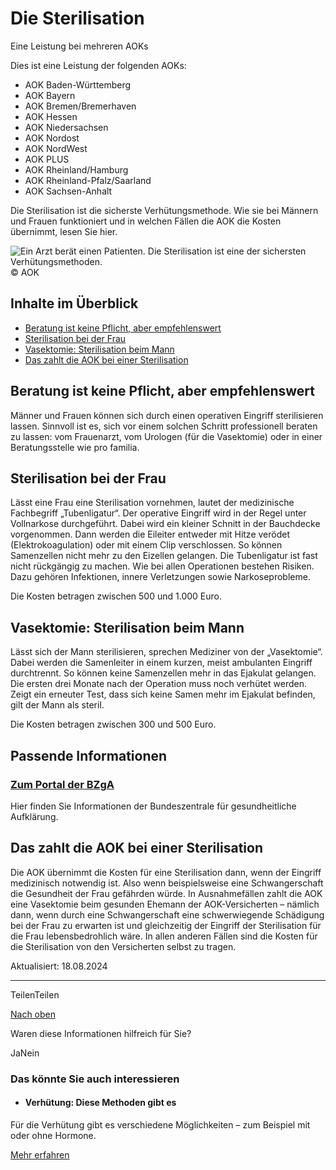 # Die Sterilisation

Eine Leistung bei mehreren AOKs

Dies ist eine Leistung der folgenden AOKs:

- AOK Baden-Württemberg
- AOK Bayern
- AOK Bremen/Bremerhaven
- AOK Hessen
- AOK Niedersachsen
- AOK Nordost
- AOK NordWest
- AOK PLUS
- AOK Rheinland/Hamburg
- AOK Rheinland-Pfalz/Saarland
- AOK Sachsen-Anhalt

Die Sterilisation ist die sicherste Verhütungsmethode. Wie sie bei Männern und Frauen funktioniert und in welchen Fällen die AOK die Kosten übernimmt, lesen Sie hier.

![Ein Arzt berät einen Patienten. Die Sterilisation ist eine der sichersten Verhütungsmethoden. ](https://www.aok.de/pk/magazin/cms/fileadmin/_processed_/d/b/csm_sterilisation_e9e7250fff.jpg.webp)© AOK

## Inhalte im Überblick

- [Beratung ist keine Pflicht, aber empfehlenswert](https://www.aok.de/pk/leistungen/verhuetung-schwangerschaftsabbruch/sterilisation/#c1590607558)
- [Sterilisation bei der Frau](https://www.aok.de/pk/leistungen/verhuetung-schwangerschaftsabbruch/sterilisation/#c1590607559)
- [Vasektomie: Sterilisation beim Mann](https://www.aok.de/pk/leistungen/verhuetung-schwangerschaftsabbruch/sterilisation/#c1590607560)
- [Das zahlt die AOK bei einer Sterilisation](https://www.aok.de/pk/leistungen/verhuetung-schwangerschaftsabbruch/sterilisation/#c1590607591)

## Beratung ist keine Pflicht, aber empfehlenswert

Männer und Frauen können sich durch einen operativen Eingriff sterilisieren lassen. Sinnvoll ist es, sich vor einem solchen Schritt professionell beraten zu lassen: vom Frauenarzt, vom Urologen (für die Vasektomie) oder in einer Beratungsstelle wie pro familia.

## Sterilisation bei der Frau

Lässt eine Frau eine Sterilisation vornehmen, lautet der medizinische Fachbegriff „Tubenligatur“. Der operative Eingriff wird in der Regel unter Vollnarkose durchgeführt. Dabei wird ein kleiner Schnitt in der Bauchdecke vorgenommen. Dann werden die Eileiter entweder mit Hitze verödet (Elektrokoagulation) oder mit einem Clip verschlossen. So können Samenzellen nicht mehr zu den Eizellen gelangen. Die Tubenligatur ist fast nicht rückgängig zu machen. Wie bei allen Operationen bestehen Risiken. Dazu gehören Infektionen, innere Verletzungen sowie Narkoseprobleme.

Die Kosten betragen zwischen 500 und 1.000 Euro.

## Vasektomie: Sterilisation beim Mann

Lässt sich der Mann sterilisieren, sprechen Mediziner von der „Vasektomie“. Dabei werden die Samenleiter in einem kurzen, meist ambulanten Eingriff durchtrennt. So können keine Samenzellen mehr in das Ejakulat gelangen. Die ersten drei Monate nach der Operation muss noch verhütet werden. Zeigt ein erneuter Test, dass sich keine Samen mehr im Ejakulat befinden, gilt der Mann als steril.

Die Kosten betragen zwischen 300 und 500 Euro.

## Passende Informationen

### [Zum Portal der BZgA](https://www.familienplanung.de/verhuetung/verhuetungsmethoden/sterilisation/)

Hier finden Sie Informationen der Bundeszentrale für gesundheitliche Aufklärung.

## Das zahlt die AOK bei einer Sterilisation

Die AOK übernimmt die Kosten für eine Sterilisation dann, wenn der Eingriff medizinisch notwendig ist. Also wenn beispielsweise eine Schwangerschaft die Gesundheit der Frau gefährden würde. In Ausnahmefällen zahlt die AOK eine Vasektomie beim gesunden Ehemann der AOK-Versicherten – nämlich dann, wenn durch eine Schwangerschaft eine schwerwiegende Schädigung bei der Frau zu erwarten ist und gleichzeitig der Eingriff der Sterilisation für die Frau lebensbedrohlich wäre. In allen anderen Fällen sind die Kosten für die Sterilisation von den Versicherten selbst zu tragen.

Aktualisiert: 18.08.2024

* * *

TeilenTeilen

[Nach oben](https://www.aok.de/pk/leistungen/verhuetung-schwangerschaftsabbruch/sterilisation/#main-content)

Waren diese Informationen hilfreich für Sie?

JaNein

### Das könnte Sie auch interessieren

- #### Verhütung: Diese Methoden gibt es







Für die Verhütung gibt es verschiedene Möglichkeiten – zum Beispiel mit oder ohne Hormone.



[Mehr erfahren](https://www.aok.de/pk/leistungen/verhuetung-schwangerschaftsabbruch/verhuetungsmethoden/)